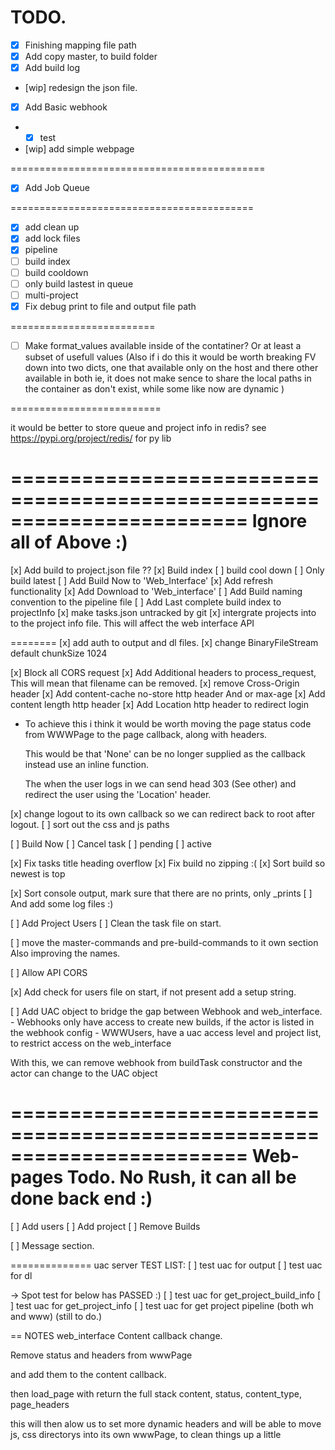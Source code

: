 # TODO.

- [x] Finishing mapping file path
- [x] Add copy master, to build folder
- [x] Add build log
- [wip] redesign the json file.

- [x] Add Basic webhook
- - [x] test 
- [wip] add simple webpage

============================================

- [x] Add Job Queue

==========================================
- [x] add clean up
- [x] add lock files
- [x] pipeline
- [ ] build index
- [ ] build cooldown
- [ ] only build lastest in queue
- [ ] multi-project
- [x] Fix debug print to file and output file path 

=========================

- [ ] Make format_values available inside of the contatiner?
      Or at least a subset of usefull values
      (Also if i do this it would be worth breaking FV down into two dicts,
       one that available only on the host and there other available in both
       ie, it does not make sence to share the local paths in the container
       as don't exist, while some like now are dynamic )

==========================

it would be better to store queue and project info in redis?
see https://pypi.org/project/redis/ for py lib

========================================================================
Ignore all of Above :)
========================================================================

[x] Add build to project.json file  ??
[x] Build index
[ ] build cool down
[ ] Only build latest
[ ] Add Build Now to 'Web_Interface'
[x] Add refresh functionality
[x] Add Download to 'Web_interface'
[ ] Add Build naming convention to the pipeline file
[ ] Add Last complete build index to projectInfo 
[x] make tasks.json untracked by git 
[x] intergrate projects into to the project info file.
    This will affect the web interface API  
    
========
[x] add auth to output and dl files.
[x] change BinaryFileStream default chunkSize 1024

[x] Block all CORS request 
[x] Add Additional headers to process_request,
    This will mean that filename can be removed.
[x] remove Cross-Origin header
[x] Add content-cache no-store http header 
    And or max-age
[x] Add content length http header
[x] Add Location http header to redirect login
  - To achieve this i think it would be worth moving the page status 
    code from WWWPage to the page callback, along with headers.
    
    This would be that 'None' can be no longer supplied as the callback
    instead use an inline function.
    
    The when the user logs in we can send head 303 (See other) and
    redirect the user using the 'Location' header.

[x] change logout to its own callback so we can redirect back to root after logout. 
[ ] sort out the css and js paths

[ ] Build Now
[ ] Cancel task
    [ ] pending
    [ ] active

[x] Fix tasks title heading overflow
[x] Fix build no zipping :(
[x] Sort build so newest is top

[x] Sort console output, mark sure that there are no prints, only _prints
[ ] And add some log files :)

[ ] Add Project Users
[ ] Clean the task file on start.

[ ] move the master-commands and pre-build-commands to it own section
    Also improving the names.
    
[ ] Allow API CORS
    
[x] Add check for users file on start,
    if not present add a setup string.
    
[ ] Add UAC object to bridge the gap between Webhook and web_interface.
    - Webhooks only have access to create new builds, if the actor is listed in the webhook config
    - WWWUsers, have a uac access level and project list, to restrict access on the web_interface
    
With this, we can remove webhook from buildTask constructor and the actor
can change to the UAC object

========================================================================
Web-pages Todo. No Rush, it can all be done back end :)
========================================================================
[ ] Add users
[ ] Add project
[ ] Remove Builds

[ ] Message section.

============== uac server TEST LIST:
[ ] test uac for output
[ ] test uac for dl

-> Spot test for below has PASSED :)
[ ] test uac for get_project_build_info
[ ] test uac for get_project_info
[ ] test uac for get project pipeline (both wh and www) (still to do.)


== NOTES web_interface Content callback change.

Remove
status and headers 
from wwwPage

and add them to the content callback.

then load_page with return the full stack
content, status, content_type, page_headers

this will then alow us to set more dynamic headers 
and will be able to move js, css directorys into its 
own wwwPage, to clean things up a little
